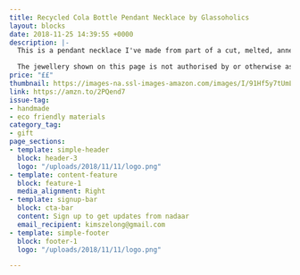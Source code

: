 ```yaml
---
title: Recycled Cola Bottle Pendant Necklace by Glassoholics
layout: blocks
date: 2018-11-25 14:39:55 +0000
description: |-
  This is a pendant necklace I've made from part of a cut, melted, annealed, and tumbled cola bottle. It has a frosted sea-glass finish and the original soft green cola bottle colour. It is strung on a shiny copper chain with copper lobster clasps. The pendant is roughly 2 inches long. The chain is 18 inches long.

  The jewellery shown on this page is not authorised by or otherwise associated with The Coca-Cola Company.
price: "££"
thumbnail: https://images-na.ssl-images-amazon.com/images/I/91Hf5y7tUmL._SY500_.jpg
link: https://amzn.to/2PQend7
issue-tag:
- handmade
- eco friendly materials
category_tag:
- gift
page_sections:
- template: simple-header
  block: header-3
  logo: "/uploads/2018/11/11/logo.png"
- template: content-feature
  block: feature-1
  media_alignment: Right
- template: signup-bar
  block: cta-bar
  content: Sign up to get updates from nadaar
  email_recipient: kimszelong@gmail.com
- template: simple-footer
  block: footer-1
  logo: "/uploads/2018/11/11/logo.png"

---
```

